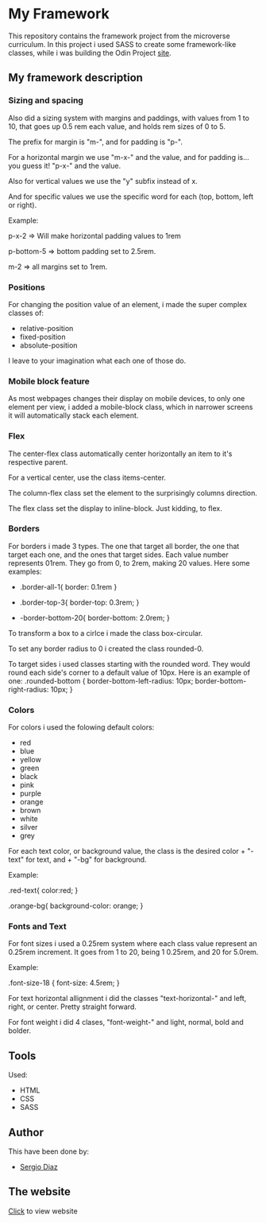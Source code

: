 # My Framework

This repository contains the framework project from the microverse curriculum.
In this project i used SASS to create some framework-like classes, while i was building the Odin Project [site](https://www.theodinproject.com/).

## My framework description

### Sizing and spacing

Also did a sizing system with margins and paddings, with values from 1 to 10, that goes up 0.5 rem each value, and holds rem sizes of 0 to 5.

The prefix for margin is "m-", and for padding is "p-".

For a horizontal margin we use "m-x-" and the value, and for padding is... you guess it! "p-x-" and the value.

Also for vertical values we use the "y" subfix instead of x.

And for specific values we use the specific word for each (top, bottom, left or right).

Example:

p-x-2 => Will make horizontal padding values to 1rem

p-bottom-5 => bottom padding set to 2.5rem.

m-2 => all margins set to 1rem.

### Positions

For changing the position value of an element, i made the super complex classes of:

* relative-position
* fixed-position
* absolute-position

I leave to your imagination what each one of those do.

### Mobile block feature

As most webpages changes their display on mobile devices, to only one element per view, i added a mobile-block class, which in narrower screens it will automatically stack each element.

### Flex

The center-flex class automatically center horizontally an item to it's respective parent.

For a vertical center, use the class items-center.

The column-flex class set the element to the surprisingly columns direction.

The flex class set the display to inline-block. Just kidding, to flex.

### Borders

For borders i made 3 types. The one that target all border, the one that target each one, and the ones that target sides. Each value number represents 01rem. They go from 0, to 2rem, making 20 values. Here some examples:

* .border-all-1{
    border: 0.1rem
}

* .border-top-3{
    border-top: 0.3rem;
}

* -border-bottom-20{
    border-bottom: 2.0rem;
}

To transform a box to a cirlce i made the class box-circular.

To set any border radius to 0 i created the class rounded-0.

To target sides i used classes starting with the rounded word. They would round each side's corner to a default value of 10px. Here is an example of one:
.rounded-bottom {
  border-bottom-left-radius: 10px;
  border-bottom-right-radius: 10px;
}

### Colors
For colors i used the folowing default colors:
* red
* blue
* yellow
* green
* black
* pink
* purple
* orange
* brown
* white
* silver
* grey

For each text color, or background value, the class is the desired color + "-text" for text, and + "-bg" for background.

Example:

.red-text{
    color:red;
}

.orange-bg{
    background-color: orange;
}

### Fonts and Text

For font sizes i used a 0.25rem system where each class value represent an 0.25rem increment. It goes from 1 to 20, being 1 0.25rem, and 20 for 5.0rem.

Example:

.font-size-18 {
  font-size: 4.5rem;
}

For text horizontal allignment i did the classes "text-horizontal-" and left, right, or center. Pretty straight forward.

For font weight i did 4 clases, "font-weight-" and light, normal, bold and bolder.

## Tools

Used:

* HTML
* CSS
* SASS

## Author
This have been done by:

* [Sergio Diaz](https://github.com/serdg0) 

## The website
[Click](https://rawcdn.githack.com/serdg0/sass-framework/5653b0ef649a6bb104f75e0d3301803e9122d612/index.html) to view website
